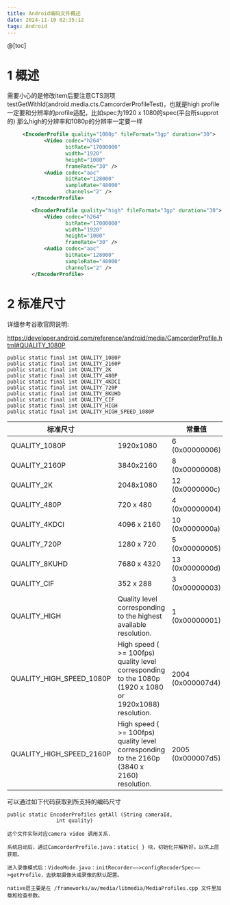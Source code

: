 ```yaml
---
title: Android编码文件概述
date: 2024-11-10 02:35:12
tags: Android
---
```

@[toc]
# 1 概述
需要小心的是修改item后要注意CTS测项testGetWithId(android.media.cts.CamcorderProfileTest)，也就是high profile一定要和分辨率的profile适配，比如spec为1920 x 1080的spec(平台所supprot的)
那么high的分辨率和1080p的分辨率一定要一样

```xml
     <EncoderProfile quality="1080p" fileFormat="3gp" duration="30">
            <Video codec="h264"
                   bitRate="17000000"
                   width="1920"
                   height="1080"
                   frameRate="30" />
            <Audio codec="aac"
                   bitRate="128000"
                   sampleRate="48000"
                   channels="2" />
        </EncoderProfile>
```

```xml
        <EncoderProfile quality="high" fileFormat="3gp" duration="30">
            <Video codec="h264"
                   bitRate="17000000"
                   width="1920"
                   height="1080"
                   frameRate="30" />
            <Audio codec="aac"
                   bitRate="128000"
                   sampleRate="48000"
                   channels="2" />
        </EncoderProfile>
```

# 2 标准尺寸

详细参考谷歌官网说明:

https://developer.android.com/reference/android/media/CamcorderProfile.html#QUALITY_1080P

```
public static final int QUALITY_1080P 
public static final int QUALITY_2160P
public static final int QUALITY_2K
public static final int QUALITY_480P
public static final int QUALITY_4KDCI
public static final int QUALITY_720P
public static final int QUALITY_8KUHD
public static final int QUALITY_CIF
public static final int QUALITY_HIGH
public static final int QUALITY_HIGH_SPEED_1080P
```

| 标准尺寸                 |                                                              | 常量值                     |
| ------------------------ | ------------------------------------------------------------ | -------------------------- |
| QUALITY_1080P            | 1920x1080                                                    | 6          (0x00000006)    |
| QUALITY_2160P            | 3840x2160                                                    | 8          (0x00000008)    |
| QUALITY_2K               | 2048x1080                                                    | 12          (0x0000000c)   |
| QUALITY_480P             | 720 x 480                                                    | 4          (0x00000004)    |
| QUALITY_4KDCI            | 4096 x 2160                                                  | 10          (0x0000000a)   |
| QUALITY_720P             | 1280 x 720                                                   | 5          (0x00000005)    |
| QUALITY_8KUHD            | 7680 x 4320                                                  | 13          (0x0000000d)   |
| QUALITY_CIF              | 352 x 288                                                    | 3          (0x00000003)    |
| QUALITY_HIGH             | Quality level corresponding to the highest available resolution. | 1          (0x00000001)    |
| QUALITY_HIGH_SPEED_1080P | High speed ( >= 100fps) quality level corresponding to the 1080p (1920 x 1080 or 1920x1088) resolution. | 2004          (0x000007d4) |
| QUALITY_HIGH_SPEED_2160P | High speed ( >= 100fps) quality level corresponding to the 2160p (3840 x 2160) resolution. | 2005          (0x000007d5) |

可以通过如下代码获取到所支持的编码尺寸

```
public static EncoderProfiles getAll (String cameraId, 
                int quality)
```

```
这个文件实际对应camera video 调用关系.

系统启动后，通过CamcorderProfile.java：static{ } 块，初始化并解析好。以供上层获取。

进入录像模式后：VideoMode.java：initRecorder——>configRecoderSpec——>getProfile，去获取摄像头或录像的默认配置。

native层主要是在 /frameworks/av/media/libmedia/MediaProfiles.cpp 文件里加载和检查参数。
```




